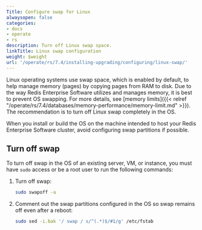 ```yaml
---
Title: Configure swap for Linux
alwaysopen: false
categories:
- docs
- operate
- rs
description: Turn off Linux swap space.
linkTitle: Linux swap configuration
weight: $weight
url: '/operate/rs/7.4/installing-upgrading/configuring/linux-swap/'
---
```

Linux operating systems use swap space, which is enabled by default, to help manage memory (pages) by
copying pages from RAM to disk. Due to the way Redis Enterprise Software
utilizes and manages memory, it is best to prevent OS swapping. For more details, see [memory limits]({{< relref "/operate/rs/7.4/databases/memory-performance/memory-limit.md" >}}). The
recommendation is to turn off Linux swap completely in the OS.

When you install or build the OS on the machine intended to host your Redis Enterprise Software cluster, avoid configuring swap partitions if possible.

## Turn off swap

To turn off swap in the OS of an existing server, VM, or instance, you
must have `sudo` access or be a root user to run the following commands:

1. Turn off swap:

    ```sh
    sudo swapoff -a
    ```

1. Comment out the swap partitions configured in the OS so swap remains off even after a reboot:

    ```sh
    sudo sed -i.bak '/ swap / s/^(.*)$/#1/g' /etc/fstab
    ```
